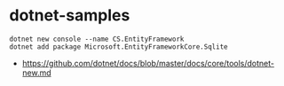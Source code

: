 # dotnet-samples

```
dotnet new console --name CS.EntityFramework
dotnet add package Microsoft.EntityFrameworkCore.Sqlite
```

 * https://github.com/dotnet/docs/blob/master/docs/core/tools/dotnet-new.md
